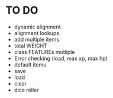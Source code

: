 # TO DO
- dynamic alignment
- alignment lookups
- add multiple items
- total WEIGHT
- class FEATUREs mutliple
- Error checking (load, max xp, max hp)
- default items
- save
- load
- clear
- dice roller

